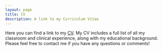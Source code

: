 ```yaml
---
layout: page
title: CV
description: A link to my Curriculum Vitae
---
```


<p>Here you can find a link to my <a href="https://www.dropbox.com/s/7r7a9ghgm9ldc3q/cv_torres.pdf?dl=0" target="_blank">CV</a>. My CV includes a full list of all my classroom and clinical experience, along with my educational background. Please feel free to contact me if you have any questions or comments!</p>

